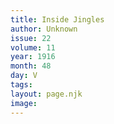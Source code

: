 ```yaml
---
title: Inside Jingles
author: Unknown
issue: 22
volume: 11
year: 1916
month: 48
day: V
tags:
layout: page.njk
image:
---
```


